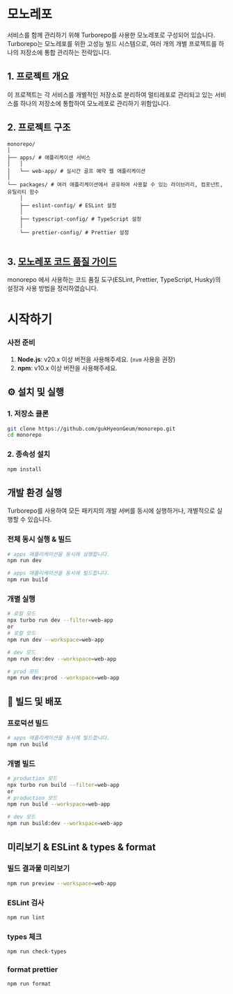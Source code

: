 # 모노레포

서비스를 함께 관리하기 위해 Turborepo를 사용한 모노레포로 구성되어 있습니다.  
Turborepo는 모노레포를 위한 고성능 빌드 시스템으로, 여러 개의 개별 프로젝트를 하나의 저장소에 통합 관리하는 전략입니다.

## 1. 프로젝트 개요

이 프로젝트는 각 서비스를 개별적인 저장소로 분리하여 멀티레포로 관리되고 있는 서비스를 하나의 저장소에 통합하여 모노레포로 관리하기 위함입니다.

## 2. 프로젝트 구조

```
monorepo/
│
├── apps/ # 애플리케이션 서비스
│   │
│   └── web-app/ # 실시간 골프 예약 웹 애플리케이션
│
└── packages/ # 여러 애플리케이션에서 공유하여 사용할 수 있는 라이브러리, 컴포넌트, 유틸리티 함수
    │
    ├── eslint-config/ # ESLint 설정
    │
    ├── typescript-config/ # TypeScript 설정
    │
    └── prettier-config/ # Prettier 설정


```

## 3. [모노레포 코드 품질 가이드](https://broad-meerkat-c62.notion.site/26f1b63fe1bb80c7a627d0bbbe8794ec?pvs=74)  
monorepo 에서 사용하는 코드 품질 도구(ESLint, Prettier, TypeScript, Husky)의 설정과 사용 방법을 정리하였습니다.  

# 시작하기

### 사전 준비

1.  **Node.js**: v20.x 이상 버전을 사용해주세요. (`nvm` 사용을 권장)
2.  **npm**: v10.x 이상 버전을 사용해주세요.

## ⚙️ 설치 및 실행

### 1. 저장소 클론

```bash
git clone https://github.com/gukHyeonGeum/monorepo.git
cd monorepo
```

### 2. 종속성 설치

```bash
npm install
```

## 개발 환경 실행

Turborepo를 사용하여 모든 패키지의 개발 서버를 동시에 실행하거나, 개별적으로 실행할 수 있습니다.

### 전체 동시 실행 & 빌드

```bash
# apps 애플리케이션을 동시에 실행합니다.
npm run dev

# apps 애플리케이션을 동시에 빌드합니다.
npm run build
```

### 개별 실행

```bash
# 로컬 모드
npx turbo run dev --filter=web-app
or
# 로컬 모드
npm run dev --workspace=web-app

# dev 모드
npm run dev:dev --workspace=web-app

# prod 모드
npm run dev:prod --workspace=web-app
```

## 🚀 빌드 및 배포

### 프로덕션 빌드

```bash
# apps 애플리케이션을 동시에 빌드합니다.
npm run build
```

### 개별 빌드

```bash
# production 모드
npx turbo run build --filter=web-app
or
# production 모드
npm run build --workspace=web-app

# dev 모드
npm run build:dev --workspace=web-app
```

## 미리보기 & ESLint & types & format

### 빌드 결과물 미리보기

```bash
npm run preview --workspace=web-app
```

### ESLint 검사

```bash
npm run lint
```

### types 체크

```bash
npm run check-types
```

### format prettier

```bash
npm run format
```

